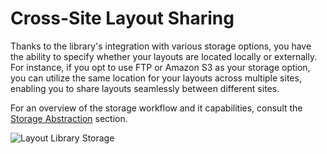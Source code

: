 # Cross-Site Layout Sharing

Thanks to the library's integration with various storage options, you have the ability to specify whether your layouts are located locally or externally. For instance, if you opt to use FTP or Amazon S3 as your storage option, you can utilize the same location for your layouts across multiple sites, enabling you to share layouts seamlessly between different sites.

For an overview of the storage workflow and it capabilities, consult the [Storage Abstraction](/essentials-for-yootheme-pro/storage) section.

![Layout Library Storage](/essentials-for-yootheme-pro/assets/storage-s3.webp)
